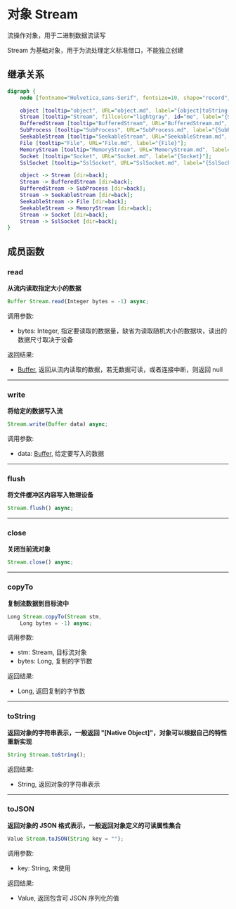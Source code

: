 # 对象 Stream
流操作对象，用于二进制数据流读写

Stream 为基础对象，用于为流处理定义标准借口，不能独立创建

## 继承关系
```dot
digraph {
    node [fontname="Helvetica,sans-Serif", fontsize=10, shape="record", style="filled", fillcolor="white"];

    object [tooltip="object", URL="object.md", label="{object|toString()\ltoJSON()\l}"];
    Stream [tooltip="Stream", fillcolor="lightgray", id="me", label="{Stream|read()\lwrite()\lflush()\lclose()\lcopyTo()\l}"];
    BufferedStream [tooltip="BufferedStream", URL="BufferedStream.md", label="{BufferedStream}"];
    SubProcess [tooltip="SubProcess", URL="SubProcess.md", label="{SubProcess}"];
    SeekableStream [tooltip="SeekableStream", URL="SeekableStream.md", label="{SeekableStream}"];
    File [tooltip="File", URL="File.md", label="{File}"];
    MemoryStream [tooltip="MemoryStream", URL="MemoryStream.md", label="{MemoryStream}"];
    Socket [tooltip="Socket", URL="Socket.md", label="{Socket}"];
    SslSocket [tooltip="SslSocket", URL="SslSocket.md", label="{SslSocket}"];

    object -> Stream [dir=back];
    Stream -> BufferedStream [dir=back];
    BufferedStream -> SubProcess [dir=back];
    Stream -> SeekableStream [dir=back];
    SeekableStream -> File [dir=back];
    SeekableStream -> MemoryStream [dir=back];
    Stream -> Socket [dir=back];
    Stream -> SslSocket [dir=back];
}
```

## 成员函数
        
### read
**从流内读取指定大小的数据**

```JavaScript
Buffer Stream.read(Integer bytes = -1) async;
```

调用参数:
* bytes: Integer, 指定要读取的数据量，缺省为读取随机大小的数据块，读出的数据尺寸取决于设备

返回结果:
* [Buffer](Buffer.md), 返回从流内读取的数据，若无数据可读，或者连接中断，则返回 null

--------------------------
### write
**将给定的数据写入流**

```JavaScript
Stream.write(Buffer data) async;
```

调用参数:
* data: [Buffer](Buffer.md), 给定要写入的数据

--------------------------
### flush
**将文件缓冲区内容写入物理设备**

```JavaScript
Stream.flush() async;
```

--------------------------
### close
**关闭当前流对象**

```JavaScript
Stream.close() async;
```

--------------------------
### copyTo
**复制流数据到目标流中**

```JavaScript
Long Stream.copyTo(Stream stm,
    Long bytes = -1) async;
```

调用参数:
* stm: Stream, 目标流对象
* bytes: Long, 复制的字节数

返回结果:
* Long, 返回复制的字节数

--------------------------
### toString
**返回对象的字符串表示，一般返回 "[Native Object]"，对象可以根据自己的特性重新实现**

```JavaScript
String Stream.toString();
```

返回结果:
* String, 返回对象的字符串表示

--------------------------
### toJSON
**返回对象的 JSON 格式表示，一般返回对象定义的可读属性集合**

```JavaScript
Value Stream.toJSON(String key = "");
```

调用参数:
* key: String, 未使用

返回结果:
* Value, 返回包含可 JSON 序列化的值

